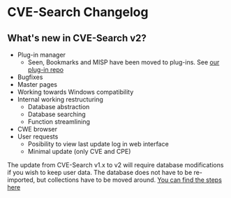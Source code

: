 #    CVE-Search Changelog
##   What's new in CVE-Search v2?

 * Plug-in manager
   * Seen, Bookmarks and MISP have been moved to plug-ins. See [our plug-in repo](https://github.com/cve-search/Plugins)
 * Bugfixes
 * Master pages
 * Working towards Windows compatibility
 * Internal working restructuring
   * Database abstraction
   * Database searching
   * Function streamlining
 * CWE browser
 * User requests
   * Posibility to view last update log in web interface
   * Minimal update (only CVE and CPE)

The update from CVE-Search v1.x to v2 will require database modifications if you wish to keep user data. The database does not have to be re-imported, but collections have to be moved around. [You can find the steps here](v1_to_v2/db_actions.md)